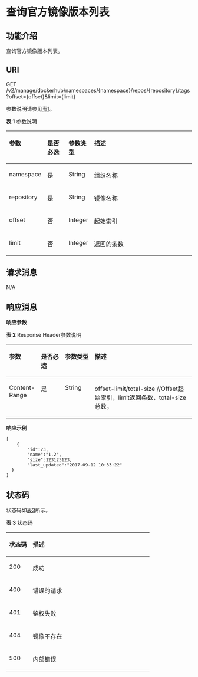 # 查询官方镜像版本列表<a name="swr_02_0041"></a>

## 功能介绍<a name="se03aae4436e64394a95dc13b6f233898"></a>

查询官方镜像版本列表。

## URI<a name="s476df674307e4b04b9545f9575dde042"></a>

GET /v2/manage/dockerhub/namespaces/\{namespace\}/repos/\{repository\}/tags?offset=\{offset\}&limit=\{limit\}

参数说明请参见[表1](#table73271639103420)。

**表 1**  参数说明

<a name="table73271639103420"></a>
<table><thead align="left"><tr id="row53291539153419"><th class="cellrowborder" valign="top" width="17.578242175782425%" id="mcps1.2.5.1.1"><p id="p6331539113416"><a name="p6331539113416"></a><a name="p6331539113416"></a>参数</p>
</th>
<th class="cellrowborder" valign="top" width="11.958804119588041%" id="mcps1.2.5.1.2"><p id="p1450315424313"><a name="p1450315424313"></a><a name="p1450315424313"></a>是否必选</p>
</th>
<th class="cellrowborder" valign="top" width="11.848815118488151%" id="mcps1.2.5.1.3"><p id="p15022419437"><a name="p15022419437"></a><a name="p15022419437"></a>参数类型</p>
</th>
<th class="cellrowborder" valign="top" width="58.614138586141394%" id="mcps1.2.5.1.4"><p id="p43347399345"><a name="p43347399345"></a><a name="p43347399345"></a>描述</p>
</th>
</tr>
</thead>
<tbody><tr id="row7335939103416"><td class="cellrowborder" valign="top" width="17.578242175782425%" headers="mcps1.2.5.1.1 "><p id="p6843228526"><a name="p6843228526"></a><a name="p6843228526"></a>namespace</p>
</td>
<td class="cellrowborder" valign="top" width="11.958804119588041%" headers="mcps1.2.5.1.2 "><p id="p1884432818210"><a name="p1884432818210"></a><a name="p1884432818210"></a>是</p>
</td>
<td class="cellrowborder" valign="top" width="11.848815118488151%" headers="mcps1.2.5.1.3 "><p id="p284310281826"><a name="p284310281826"></a><a name="p284310281826"></a>String</p>
</td>
<td class="cellrowborder" valign="top" width="58.614138586141394%" headers="mcps1.2.5.1.4 "><p id="p776511203467"><a name="p776511203467"></a><a name="p776511203467"></a>组织名称</p>
</td>
</tr>
<tr id="row2076918139325"><td class="cellrowborder" valign="top" width="17.578242175782425%" headers="mcps1.2.5.1.1 "><p id="p137693135326"><a name="p137693135326"></a><a name="p137693135326"></a>repository</p>
</td>
<td class="cellrowborder" valign="top" width="11.958804119588041%" headers="mcps1.2.5.1.2 "><p id="p8769201313320"><a name="p8769201313320"></a><a name="p8769201313320"></a>是</p>
</td>
<td class="cellrowborder" valign="top" width="11.848815118488151%" headers="mcps1.2.5.1.3 "><p id="p1376981313214"><a name="p1376981313214"></a><a name="p1376981313214"></a>String</p>
</td>
<td class="cellrowborder" valign="top" width="58.614138586141394%" headers="mcps1.2.5.1.4 "><p id="p97691138323"><a name="p97691138323"></a><a name="p97691138323"></a>镜像名称</p>
</td>
</tr>
<tr id="row146721128161115"><td class="cellrowborder" valign="top" width="17.578242175782425%" headers="mcps1.2.5.1.1 "><p id="p06735284118"><a name="p06735284118"></a><a name="p06735284118"></a>offset</p>
</td>
<td class="cellrowborder" valign="top" width="11.958804119588041%" headers="mcps1.2.5.1.2 "><p id="p2673928141118"><a name="p2673928141118"></a><a name="p2673928141118"></a>否</p>
</td>
<td class="cellrowborder" valign="top" width="11.848815118488151%" headers="mcps1.2.5.1.3 "><p id="p726951065217"><a name="p726951065217"></a><a name="p726951065217"></a>Integer</p>
</td>
<td class="cellrowborder" valign="top" width="58.614138586141394%" headers="mcps1.2.5.1.4 "><p id="p4673102861117"><a name="p4673102861117"></a><a name="p4673102861117"></a>起始索引</p>
</td>
</tr>
<tr id="row109961738161110"><td class="cellrowborder" valign="top" width="17.578242175782425%" headers="mcps1.2.5.1.1 "><p id="p18996138161115"><a name="p18996138161115"></a><a name="p18996138161115"></a>limit</p>
</td>
<td class="cellrowborder" valign="top" width="11.958804119588041%" headers="mcps1.2.5.1.2 "><p id="p2099715389119"><a name="p2099715389119"></a><a name="p2099715389119"></a>否</p>
</td>
<td class="cellrowborder" valign="top" width="11.848815118488151%" headers="mcps1.2.5.1.3 "><p id="p226911102525"><a name="p226911102525"></a><a name="p226911102525"></a>Integer</p>
</td>
<td class="cellrowborder" valign="top" width="58.614138586141394%" headers="mcps1.2.5.1.4 "><p id="p149971438121120"><a name="p149971438121120"></a><a name="p149971438121120"></a>返回的条数</p>
</td>
</tr>
</tbody>
</table>

## 请求消息<a name="s8246d3afdd6f44dc817ce0c3f2ac7d53"></a>

N/A

## 响应消息<a name="sab9be5ce850743859bb238e072f8d1f2"></a>

**响应参数**

**表 2**  Response Header参数说明

<a name="table156464193424"></a>
<table><thead align="left"><tr id="row76531819144218"><th class="cellrowborder" valign="top" width="17%" id="mcps1.2.5.1.1"><p id="p36531719164213"><a name="p36531719164213"></a><a name="p36531719164213"></a>参数</p>
</th>
<th class="cellrowborder" valign="top" width="13%" id="mcps1.2.5.1.2"><p id="p15673101672215"><a name="p15673101672215"></a><a name="p15673101672215"></a>是否必选</p>
</th>
<th class="cellrowborder" valign="top" width="16%" id="mcps1.2.5.1.3"><p id="p10674216162216"><a name="p10674216162216"></a><a name="p10674216162216"></a>参数类型</p>
</th>
<th class="cellrowborder" valign="top" width="54%" id="mcps1.2.5.1.4"><p id="p1966121915428"><a name="p1966121915428"></a><a name="p1966121915428"></a>描述</p>
</th>
</tr>
</thead>
<tbody><tr id="row18663141934215"><td class="cellrowborder" valign="top" width="17%" headers="mcps1.2.5.1.1 "><p id="p15664201917425"><a name="p15664201917425"></a><a name="p15664201917425"></a>Content-Range</p>
</td>
<td class="cellrowborder" valign="top" width="13%" headers="mcps1.2.5.1.2 "><p id="p6674121632213"><a name="p6674121632213"></a><a name="p6674121632213"></a>是</p>
</td>
<td class="cellrowborder" valign="top" width="16%" headers="mcps1.2.5.1.3 "><p id="p6674171616220"><a name="p6674171616220"></a><a name="p6674171616220"></a>String</p>
</td>
<td class="cellrowborder" valign="top" width="54%" headers="mcps1.2.5.1.4 "><p id="p1367171914214"><a name="p1367171914214"></a><a name="p1367171914214"></a>offset-limit/total-size //Offset起始索引，limit返回条数，total-size总数。</p>
</td>
</tr>
</tbody>
</table>

**响应示例**

```
[   
    {
        "id":23,
        "name":"1.2",
        "size":123123123,
        "last_updated":"2017-09-12 10:33:22"
  }
]
```

## 状态码<a name="s336c1dbc7af446a1b3cc077ea3f82fc9"></a>

状态码如[表3](#t33d02fa79e8443868a71c99f411610a5)所示。

**表 3**  状态码

<a name="t33d02fa79e8443868a71c99f411610a5"></a>
<table><thead align="left"><tr id="r9eb80d64e8f34d0db940daa95fc929dd"><th class="cellrowborder" valign="top" width="16.439999999999998%" id="mcps1.2.3.1.1"><p id="a7e51ed73a71e4dc29d0dd4aae3016632"><a name="a7e51ed73a71e4dc29d0dd4aae3016632"></a><a name="a7e51ed73a71e4dc29d0dd4aae3016632"></a>状态码</p>
</th>
<th class="cellrowborder" valign="top" width="83.56%" id="mcps1.2.3.1.2"><p id="aa802d02e21c944f1863435a0d11c7ec1"><a name="aa802d02e21c944f1863435a0d11c7ec1"></a><a name="aa802d02e21c944f1863435a0d11c7ec1"></a>描述</p>
</th>
</tr>
</thead>
<tbody><tr id="r1cc0192c651444db882dde750b14be23"><td class="cellrowborder" valign="top" width="16.439999999999998%" headers="mcps1.2.3.1.1 "><p id="a6a3639a3cb154e17b95c5076c8036471"><a name="a6a3639a3cb154e17b95c5076c8036471"></a><a name="a6a3639a3cb154e17b95c5076c8036471"></a>200</p>
</td>
<td class="cellrowborder" valign="top" width="83.56%" headers="mcps1.2.3.1.2 "><p id="ad54ae639e7f94380a87bfc10cc91a4f0"><a name="ad54ae639e7f94380a87bfc10cc91a4f0"></a><a name="ad54ae639e7f94380a87bfc10cc91a4f0"></a>成功</p>
</td>
</tr>
<tr id="r0bd68000afe546dd9c7a8d3a05991a04"><td class="cellrowborder" valign="top" width="16.439999999999998%" headers="mcps1.2.3.1.1 "><p id="ad46ccdc6b7e04df3b6b5679f7606f434"><a name="ad46ccdc6b7e04df3b6b5679f7606f434"></a><a name="ad46ccdc6b7e04df3b6b5679f7606f434"></a>400</p>
</td>
<td class="cellrowborder" valign="top" width="83.56%" headers="mcps1.2.3.1.2 "><p id="a1f2e8d58145d461781428d28f07a5351"><a name="a1f2e8d58145d461781428d28f07a5351"></a><a name="a1f2e8d58145d461781428d28f07a5351"></a>错误的请求</p>
</td>
</tr>
<tr id="row059261364320"><td class="cellrowborder" valign="top" width="16.439999999999998%" headers="mcps1.2.3.1.1 "><p id="p059261310438"><a name="p059261310438"></a><a name="p059261310438"></a>401</p>
</td>
<td class="cellrowborder" valign="top" width="83.56%" headers="mcps1.2.3.1.2 "><p id="p759261314433"><a name="p759261314433"></a><a name="p759261314433"></a>鉴权失败</p>
</td>
</tr>
<tr id="row9547111612437"><td class="cellrowborder" valign="top" width="16.439999999999998%" headers="mcps1.2.3.1.1 "><p id="p19547131615432"><a name="p19547131615432"></a><a name="p19547131615432"></a>404</p>
</td>
<td class="cellrowborder" valign="top" width="83.56%" headers="mcps1.2.3.1.2 "><p id="p16547416114315"><a name="p16547416114315"></a><a name="p16547416114315"></a>镜像不存在</p>
</td>
</tr>
<tr id="r19bdef782c164c93917f897241e521f8"><td class="cellrowborder" valign="top" width="16.439999999999998%" headers="mcps1.2.3.1.1 "><p id="a7da68e311c0f4267bacf3cbdb71d1ead"><a name="a7da68e311c0f4267bacf3cbdb71d1ead"></a><a name="a7da68e311c0f4267bacf3cbdb71d1ead"></a>500</p>
</td>
<td class="cellrowborder" valign="top" width="83.56%" headers="mcps1.2.3.1.2 "><p id="aa6fd12cedd8841e29eeeca27c1bdea1a"><a name="aa6fd12cedd8841e29eeeca27c1bdea1a"></a><a name="aa6fd12cedd8841e29eeeca27c1bdea1a"></a>内部错误</p>
</td>
</tr>
</tbody>
</table>

